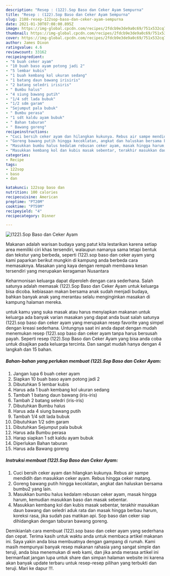```yaml
---
description: "Resep : (122).Sop Baso dan Ceker Ayam Sempurna"
title: "Resep : (122).Sop Baso dan Ceker Ayam Sempurna"
slug: 2108-resep-122sop-baso-dan-ceker-ayam-sempurna
date: 2021-01-30T07:08:00.895Z
image: https://img-global.cpcdn.com/recipes/2fdcb9e3de9a0c69/751x532cq70/122sop-baso-dan-ceker-ayam-foto-resep-utama.jpg
thumbnail: https://img-global.cpcdn.com/recipes/2fdcb9e3de9a0c69/751x532cq70/122sop-baso-dan-ceker-ayam-foto-resep-utama.jpg
cover: https://img-global.cpcdn.com/recipes/2fdcb9e3de9a0c69/751x532cq70/122sop-baso-dan-ceker-ayam-foto-resep-utama.jpg
author: James Dixon
ratingvalue: 4.6
reviewcount: 33162
recipeingredient:
- "6 buah ceker ayam"
- "10 buah baso ayam potong jadi 2"
- "5 lembar kubis"
- "1 buah kembang kol ukuran sedang"
- "1 batang daun bawang irisiris"
- "2 batang seledri irisiris"
- " Bumbu halus"
- "4 siung bawang putih"
- "1/4 sdt lada bubuk"
- "1/2 sdm garam"
- "Sejumput pala bubuk"
- " Bumbu perasa"
- "1 sdt kaldu ayam bubuk"
- " Bahan taburan"
- " Bawang goreng"
recipeinstructions:
- "Cuci bersih ceker ayam dan hilangkan kukunya. Rebus air sampe mendidih dan masukkan ceker ayam. Rebus hingga ceker matang."
- "Goreng bawang putih hingga kecoklatan, angkat dan haluskan bersama bumbu2 yang lain."
- "Masukkan bumbu halus kedalam rebusan ceker ayam, masak hingga harum, kemudian masukkan baso dan masak sebentar."
- "Masukkan kembang kol dan kubis masak sebentar, terakhir masukkan daun bawang dan seledri aduk rata dan masak hingga berbau harum, koreksi rasa, jika sudah pas matikan api. Sop baso dan ceker siap dihidangkan dengan taburan bawang goreng."
categories:
- Recipe
tags:
- 122sop
- baso
- dan

katakunci: 122sop baso dan 
nutrition: 100 calories
recipecuisine: American
preptime: "PT20M"
cooktime: "PT59M"
recipeyield: "4"
recipecategory: Dinner

---
```



![(122).Sop Baso dan Ceker Ayam](https://img-global.cpcdn.com/recipes/2fdcb9e3de9a0c69/751x532cq70/122sop-baso-dan-ceker-ayam-foto-resep-utama.jpg)

Makanan adalah warisan budaya yang patut kita lestarikan karena setiap area memiliki ciri khas tersendiri, walaupun namanya sama tetapi bentuk dan tekstur yang berbeda, seperti (122).sop baso dan ceker ayam yang kami paparkan berikut mungkin di kampung anda berbeda cara memasaknya. Masakan yang kaya dengan rempah membawa kesan tersendiri yang merupakan keragaman Nusantara

Keharmonisan keluarga dapat diperoleh dengan cara sederhana. Salah satunya adalah memasak (122).Sop Baso dan Ceker Ayam untuk keluarga bisa dicoba. kebiasaan makan bersama anak sudah menjadi budaya, bahkan banyak anak yang merantau selalu menginginkan masakan di kampung halaman mereka.



untuk kamu yang suka masak atau harus menyiapkan makanan untuk keluarga ada banyak varian masakan yang dapat anda buat salah satunya (122).sop baso dan ceker ayam yang merupakan resep favorite yang simpel dengan kreasi sederhana. Untungnya saat ini anda dapat dengan mudah menemukan resep (122).sop baso dan ceker ayam tanpa harus bersusah payah.
Seperti resep (122).Sop Baso dan Ceker Ayam yang bisa anda coba untuk disajikan pada keluarga tercinta. Dan sangat mudah hanya dengan 4 langkah dan 15 bahan.


<!--inarticleads1-->

##### Bahan-bahan yang perlukan membuat (122).Sop Baso dan Ceker Ayam:

1. Jangan lupa 6 buah ceker ayam
1. Siapkan 10 buah baso ayam potong jadi 2
1. Dibutuhkan 5 lembar kubis
1. Harus ada 1 buah kembang kol ukuran sedang
1. Tambah 1 batang daun bawang (iris-iris)
1. Tambah 2 batang seledri (iris-iris)
1. Dibutuhkan  Bumbu halus
1. Harus ada 4 siung bawang putih
1. Tambah 1/4 sdt lada bubuk
1. Dibutuhkan 1/2 sdm garam
1. Dibutuhkan Sejumput pala bubuk
1. Harus ada  Bumbu perasa
1. Harap siapkan 1 sdt kaldu ayam bubuk
1. Diperlukan  Bahan taburan
1. Harus ada  Bawang goreng




<!--inarticleads2-->

##### Instruksi membuat  (122).Sop Baso dan Ceker Ayam:

1. Cuci bersih ceker ayam dan hilangkan kukunya. Rebus air sampe mendidih dan masukkan ceker ayam. Rebus hingga ceker matang.
1. Goreng bawang putih hingga kecoklatan, angkat dan haluskan bersama bumbu2 yang lain.
1. Masukkan bumbu halus kedalam rebusan ceker ayam, masak hingga harum, kemudian masukkan baso dan masak sebentar.
1. Masukkan kembang kol dan kubis masak sebentar, terakhir masukkan daun bawang dan seledri aduk rata dan masak hingga berbau harum, koreksi rasa, jika sudah pas matikan api. Sop baso dan ceker siap dihidangkan dengan taburan bawang goreng.




Demikianlah cara membuat (122).sop baso dan ceker ayam yang sederhana dan cepat. Terima kasih untuk waktu anda untuk membaca artikel makanan ini. Saya yakin anda bisa membuatnya dengan gampang di rumah. Kami masih mempunyai banyak resep makanan rahasia yang sangat simple dan teruji, anda bisa menemukan di web kami, dan jika anda merasa artikel ini bermanfaat jangan lupa untuk share dan simpan halaman website ini karena akan banyak update terbaru untuk resep-resep pilihan yang terbukti dan teruji. Mari ke dapur !!!. 
